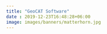 ```yaml
---
title: "GeoCAT Software"
date : 2019-12-23T16:48:28+06:00
image: images/banners/matterhorn.jpg
---
```

